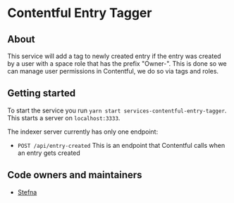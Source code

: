 # Contentful Entry Tagger

## About

This service will add a tag to newly created entry if the entry was created by a user with a space role that has the prefix "Owner-".
This is done so we can manage user permissions in Contentful, we do so via tags and roles.

## Getting started

To start the service you run `yarn start services-contentful-entry-tagger`. This starts a server on `localhost:3333`.

The indexer server currently has only one endpoint:

- `POST /api/entry-created` This is an endpoint that Contentful calls when an entry gets created

## Code owners and maintainers

- [Stefna](https://github.com/orgs/island-is/teams/stefna/members)
